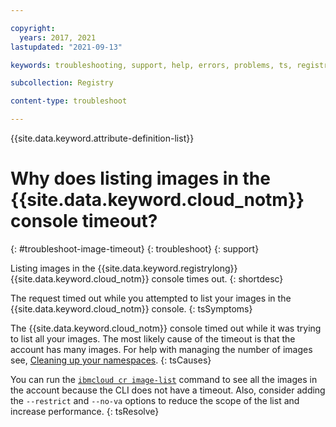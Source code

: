 ```yaml
---

copyright:
  years: 2017, 2021
lastupdated: "2021-09-13"

keywords: troubleshooting, support, help, errors, problems, ts, registry, listing images times out,

subcollection: Registry

content-type: troubleshoot

---
```


{{site.data.keyword.attribute-definition-list}}

# Why does listing images  in the {{site.data.keyword.cloud_notm}} console timeout?
{: #troubleshoot-image-timeout}
{: troubleshoot}
{: support}

Listing images in the {{site.data.keyword.registrylong}} {{site.data.keyword.cloud_notm}} console times out.
{: shortdesc}

The request timed out while you attempted to list your images in the {{site.data.keyword.cloud_notm}} console.
{: tsSymptoms}

The {{site.data.keyword.cloud_notm}} console timed out while it was trying to list all your images. The most likely cause of the timeout is that the account has many images. For help with managing the number of images see, [Cleaning up your namespaces](/docs/Registry?topic=Registry-registry_retention).
{: tsCauses}

You can run the [`ibmcloud cr image-list`](/docs/Registry?topic=container-registry-cli-plugin-containerregcli#bx_cr_image_list) command to see all the images in the account because the CLI does not have a timeout. Also, consider adding the `--restrict` and  `--no-va` options to reduce the scope of the list and increase performance.
{: tsResolve}


